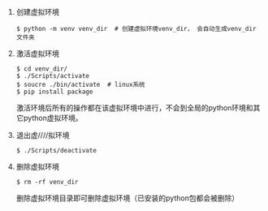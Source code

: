 1. 创建虚拟环境

   ```shell
   $ python -m venv venv_dir  # 创建虚拟环境venv_dir， 会自动生成venv_dir文件夹
   ```

2. 激活虚拟环境

   ```shell
   $ cd venv_dir/
   $ ./Scripts/activate
   $ soucre ./bin/activate  # linux系统
   $ pip install package
   ```

   激活环境后所有的操作都在该虚拟环境中进行，不会到全局的python环境和其它python虚拟环境。

3. 退出虚////拟环境

   ```shell
   $ ./Scripts/deactivate
   ```

4. 删除虚拟环境

   ```shell
   $ rm -rf venv_dir
   ```

   删除虚拟环境目录即可删除虚拟环境（已安装的python包都会被删除）